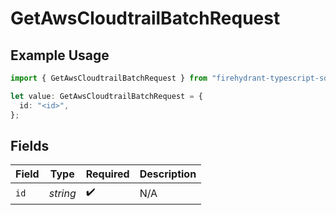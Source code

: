 # GetAwsCloudtrailBatchRequest

## Example Usage

```typescript
import { GetAwsCloudtrailBatchRequest } from "firehydrant-typescript-sdk/models/operations";

let value: GetAwsCloudtrailBatchRequest = {
  id: "<id>",
};
```

## Fields

| Field              | Type               | Required           | Description        |
| ------------------ | ------------------ | ------------------ | ------------------ |
| `id`               | *string*           | :heavy_check_mark: | N/A                |